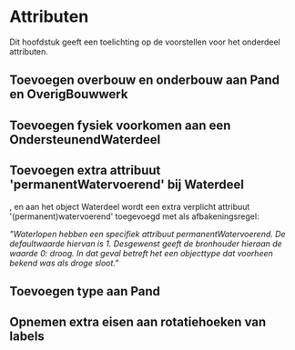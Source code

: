 Attributen
==========

Dit hoofdstuk geeft een toelichting op de voorstellen voor het onderdeel
attributen.

Toevoegen overbouw en onderbouw aan Pand en OverigBouwwerk
----------------------------------------------------------

Toevoegen fysiek voorkomen aan een OndersteunendWaterdeel
---------------------------------------------------------

Toevoegen extra attribuut 'permanentWatervoerend' bij Waterdeel
---------------------------------------------------------------

, en aan het object Waterdeel wordt een extra verplicht attribuut
'(permanent)watervoerend' toegevoegd met als afbakeningsregel:

*"Waterlopen hebben een specifiek attribuut permanentWatervoerend. De
defaultwaarde hiervan is 1. Desgewenst geeft de bronhouder hieraan de waarde 0:
droog. In dat geval betreft het een objecttype dat voorheen bekend was als droge
sloot."*

Toevoegen type aan Pand
-----------------------

Opnemen extra eisen aan rotatiehoeken van labels
------------------------------------------------
